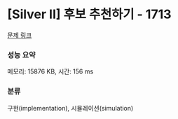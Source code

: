 # [Silver II] 후보 추천하기 - 1713 

[문제 링크](https://www.acmicpc.net/problem/1713) 

### 성능 요약

메모리: 15876 KB, 시간: 156 ms

### 분류

구현(implementation), 시뮬레이션(simulation)

